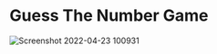 # Guess The Number Game
![Screenshot 2022-04-23 100931](https://user-images.githubusercontent.com/100816034/164895984-2c883a97-e7d4-4194-b6b2-882492850bdf.png)
